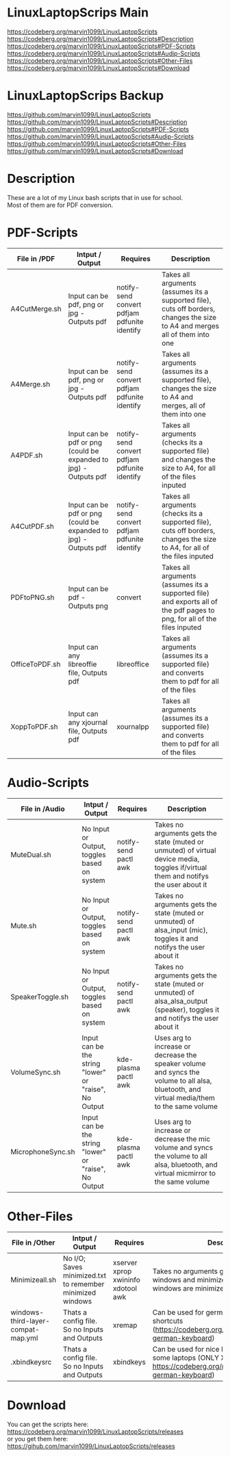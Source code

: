 # LinuxLaptopScrips Main
https://codeberg.org/marvin1099/LinuxLaptopScripts  
https://codeberg.org/marvin1099/LinuxLaptopScripts#Description  
https://codeberg.org/marvin1099/LinuxLaptopScripts#PDF-Scripts  
https://codeberg.org/marvin1099/LinuxLaptopScripts#Audip-Scripts  
https://codeberg.org/marvin1099/LinuxLaptopScripts#Other-Files  
https://codeberg.org/marvin1099/LinuxLaptopScripts#Download  

# LinuxLaptopScrips Backup
https://github.com/marvin1099/LinuxLaptopScripts  
https://github.com/marvin1099/LinuxLaptopScripts#Description  
https://github.com/marvin1099/LinuxLaptopScripts#PDF-Scripts  
https://github.com/marvin1099/LinuxLaptopScripts#Audip-Scripts  
https://github.com/marvin1099/LinuxLaptopScripts#Other-Files  
https://github.com/marvin1099/LinuxLaptopScripts#Download  

# Description
These are a lot of my Linux bash scripts that in use for school.  
Most of them are for PDF conversion.  

# PDF-Scripts
|File in /PDF     |Intput / Output                                                 |Requires                                    |Description|
|-----------------|----------------------------------------------------------------|--------------------------------------------|-----------|
|A4CutMerge.sh    |Input can be pdf, png or jpg - Outputs pdf                      |notify-send convert pdfjam pdfunite identify|              Takes all arguments (assumes its a supported file), cuts off borders, changes the size to A4 and merges all of them into one                |
|A4Merge.sh       |Input can be pdf, png or jpg - Outputs pdf                      |notify-send convert pdfjam pdfunite identify|              Takes all arguments (assumes its a supported file), changes the size to A4 and merges, all of them into one                                 |
|A4PDF.sh         |Input can be pdf or png (could be expanded to jpg) - Outputs pdf|notify-send convert pdfjam pdfunite identify|              Takes all arguments (checks its a supported file) and changes the size to A4, for all of the files inputed                                  |
|A4CutPDF.sh      |Input can be pdf or png (could be expanded to jpg) - Outputs pdf|notify-send convert pdfjam pdfunite identify|              Takes all arguments (checks its a supported file), cuts off borders, changes the size to A4, for all of the files inputed                   |
|PDFtoPNG.sh      |Input can be pdf - Outputs png                                  |convert                                     |              Takes all arguments (assumes its a supported file) and exports all of the pdf pages to png, for all of the files inputed                    |
|OfficeToPDF.sh   |Input can any libreoffie file, Outputs pdf                      |libreoffice                                 |              Takes all arguments (assumes its a supported file) and converts them to pdf for all of the files                                            |
|XoppToPDF.sh     |Input can any xjournal file, Outputs pdf                        |xournalpp                                   |              Takes all arguments (assumes its a supported file) and converts them to pdf for all of the files                                            |
# Audio-Scripts
|File in /Audio   |Intput / Output                                                 |Requires                                    |Description|
|-----------------|----------------------------------------------------------------|--------------------------------------------|-----------|
|MuteDual.sh      |No Input or Output, toggles based on system                     |notify-send pactl awk                       |              Takes no arguments gets the state (muted or unmuted) of virtual device media, toggles if/virtual them and notifys the user about it         |
|Mute.sh          |No Input or Output, toggles based on system                     |notify-send pactl awk                       |              Takes no arguments gets the state (muted or unmuted) of alsa_input (mic), toggles it and notifys the user about it                          |
|SpeakerToggle.sh |No Input or Output, toggles based on system                     |notify-send pactl awk                       |              Takes no arguments gets the state (muted or unmuted) of alsa_alsa_output (speaker), toggles it and notifys the user about it                |
|VolumeSync.sh    |Input can be the string "lower" or "raise", No Output           |kde-plasma pactl awk                        |              Uses arg to increase or decrease the speaker volume and syncs the volume to all alsa, bluetooth, and virtual media/them to the same volume  |
|MicrophoneSync.sh|Input can be the string "lower" or "raise", No Output           |kde-plasma pactl awk                        |              Uses arg to increase or decrease the mic volume and syncs the volume to all alsa, bluetooth, and virtual micmirror to the same volume       |
# Other-Files
|File in /Other                    |Intput / Output                                          |Requires                          |Description|
|----------------------------------|---------------------------------------------------------|----------------------------------|-----------|
|Minimizeall.sh                    |No I/O; Saves minimized.txt to remember minimized windows|xserver xprop xwininfo xdotool awk|           Takes no arguments gets the opened windows and minimizes all of them. If all windows are minimized it restores all of them                  |
|windows-third-layer-compat-map.yml|Thats a config file. So no Inputs and Outputs            |xremap                            |           Can be used for german 3 layer laptop shortcuts (https://codeberg.org/marvin1099/xremap-german-keyboard)                                    |
|.xbindkeysrc                      |Thats a config file. So no Inputs and Outputs            |xbindkeys                         |              Can be used for nice laptop shortcuts on some laptops (ONLY X11 use yml; also has https://codeberg.org/marvin1099/xbindkeys-german-keyboard)|

# Download
You can get the scripts here:  
https://codeberg.org/marvin1099/LinuxLaptopScripts/releases  
or you get them here:  
https://gihub.com/marvin1099/LinuxLaptopScripts/releases  